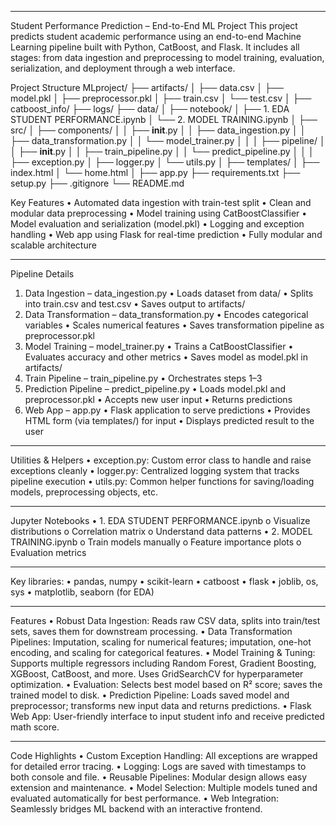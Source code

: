 ---
Student Performance Prediction – End-to-End ML Project
This project predicts student academic performance using an end-to-end Machine Learning pipeline built with Python, CatBoost, and Flask. It includes all stages: from data ingestion and preprocessing to model training, evaluation, serialization, and deployment through a web interface.

Project Structure
MLproject/
├── artifacts/
│   ├── data.csv
│   ├── model.pkl
│   ├── preprocessor.pkl
│   ├── train.csv
│   └── test.csv
│
├── catboost_info/
├── logs/
├── data/
│
├── notebook/
│   ├── 1. EDA STUDENT PERFORMANCE.ipynb
│   └── 2. MODEL TRAINING.ipynb
│
├── src/
│   ├── components/
│   │   ├── __init__.py
│   │   ├── data_ingestion.py
│   │   ├── data_transformation.py
│   │   └── model_trainer.py
│   │
│   ├── pipeline/
│   │   ├── __init__.py
│   │   ├── train_pipeline.py
│   │   └── predict_pipeline.py
│   │
│   ├── exception.py
│   ├── logger.py
│   └── utils.py
│
├── templates/
│   ├── index.html
│   └── home.html
│
├── app.py
├── requirements.txt
├── setup.py
├── .gitignore
└── README.md

Key Features
•	Automated data ingestion with train-test split
•	Clean and modular data preprocessing
•	Model training using CatBoostClassifier
•	Model evaluation and serialization (model.pkl)
•	Logging and exception handling
•	Web app using Flask for real-time prediction
•	Fully modular and scalable architecture
________________________________________
Pipeline Details
1. Data Ingestion – data_ingestion.py
•	Loads dataset from data/
•	Splits into train.csv and test.csv
•	Saves output to artifacts/
2. Data Transformation – data_transformation.py
•	Encodes categorical variables
•	Scales numerical features
•	Saves transformation pipeline as preprocessor.pkl
3. Model Training – model_trainer.py
•	Trains a CatBoostClassifier
•	Evaluates accuracy and other metrics
•	Saves model as model.pkl in artifacts/
4. Train Pipeline – train_pipeline.py
•	Orchestrates steps 1–3
5. Prediction Pipeline – predict_pipeline.py
•	Loads model.pkl and preprocessor.pkl
•	Accepts new user input
•	Returns predictions
6. Web App – app.py
•	Flask application to serve predictions
•	Provides HTML form (via templates/) for input
•	Displays predicted result to the user
________________________________________
Utilities & Helpers
•	exception.py: Custom error class to handle and raise exceptions cleanly
•	logger.py: Centralized logging system that tracks pipeline execution
•	utils.py: Common helper functions for saving/loading models, preprocessing objects, etc.
________________________________________
Jupyter Notebooks
•	1. EDA STUDENT PERFORMANCE.ipynb
o	Visualize distributions
o	Correlation matrix
o	Understand data patterns
•	2. MODEL TRAINING.ipynb
o	Train models manually
o	Feature importance plots
o	Evaluation metrics
________________________________________
Key libraries:
•	pandas, numpy
•	scikit-learn
•	catboost
•	flask
•	joblib, os, sys
•	matplotlib, seaborn (for EDA)
________________________________________
Features
•	Robust Data Ingestion: Reads raw CSV data, splits into train/test sets, saves them for downstream processing.
•	Data Transformation Pipelines: Imputation, scaling for numerical features; imputation, one-hot encoding, and scaling for categorical features.
•	Model Training & Tuning: Supports multiple regressors including Random Forest, Gradient Boosting, XGBoost, CatBoost, and more. Uses GridSearchCV for hyperparameter optimization.
•	Evaluation: Selects best model based on R² score; saves the trained model to disk.
•	Prediction Pipeline: Loads saved model and preprocessor; transforms new input data and returns predictions.
•	Flask Web App: User-friendly interface to input student info and receive predicted math score.
________________________________________
Code Highlights
•	Custom Exception Handling: All exceptions are wrapped for detailed error tracing.
•	Logging: Logs are saved with timestamps to both console and file.
•	Reusable Pipelines: Modular design allows easy extension and maintenance.
•	Model Selection: Multiple models tuned and evaluated automatically for best performance.
•	Web Integration: Seamlessly bridges ML backend with an interactive frontend.
